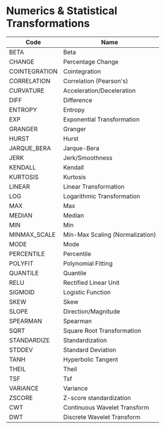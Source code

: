 # Numerics & Statistical Transformations

| Code | Name |
| --------------- | --------------------------------- |
| BETA | Beta |
| CHANGE | Percentage Change |
| COINTEGRATION | Cointegration |
| CORRELATION | Correlation (Pearson's) |
| CURVATURE | Acceleration/Deceleration |
| DIFF | Difference |
| ENTROPY | Entropy |
| EXP | Exponential Transformation |
| GRANGER | Granger |
| HURST | Hurst |
| JARQUE_BERA | Jarque-Bera |
| JERK | Jerk/Smoothness |
| KENDALL | Kendall |
| KURTOSIS | Kurtosis |
| LINEAR | Linear Transformation |
| LOG | Logarithmic Transformation |
| MAX | Max |
| MEDIAN | Median |
| MIN | Min |
| MINMAX_SCALE | Min-Max Scaling (Normalization) |
| MODE | Mode |
| PERCENTILE | Percentile |
| POLYFIT | Polynomial Fitting |
| QUANTILE | Quantile |
| RELU | Rectified Linear Unit |
| SIGMOID | Logistic Function |
| SKEW | Skew |
| SLOPE | Direction/Magnitude |
| SPEARMAN | Spearman |
| SQRT | Square Root Transformation |
| STANDARDIZE | Standardization |
| STDDEV | Standard Deviation |
| TANH | Hyperbolic Tangent |
| THEIL | Theil |
| TSF | Tsf |
| VARIANCE | Variance |
| ZSCORE | Z-score standardization |
| CWT | Continuous Wavelet Transform |
| DWT | Discrete Wavelet Transform |
